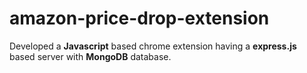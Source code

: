 # amazon-price-drop-extension
Developed a **Javascript** based chrome extension having a **express.js** based server with **MongoDB** database.

